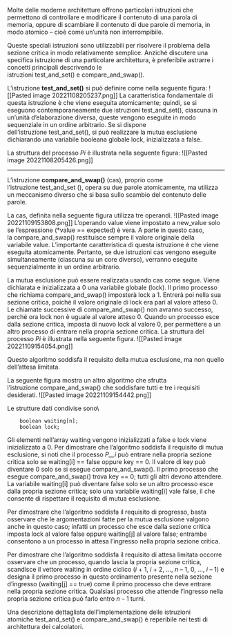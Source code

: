 Molte delle moderne architetture offrono particolari istruzioni che permettono di controllare e modificare il contenuto di una parola di memoria, oppure di scambiare il contenuto di due parole di memoria, in modo atomico – cioè come un’unità non interrompibile.

Queste speciali istruzioni sono utilizzabili per risolvere il problema della sezione critica in modo relativamente semplice. 
Anziché discutere una specifica istruzione di una particolare architettura, è preferibile astrarre i concetti principali descrivendo le istruzioni test_and_set() e compare_and_swap().

L’istruzione **test_and_set()** si può definire come nella seguente figura:
![[Pasted image 20221108205237.png]]
La caratteristica fondamentale di questa istruzione è che viene eseguita atomicamente; quindi, se si eseguono contemporaneamente due istruzioni test_and_set(), ciascuna in un’unità d’elaborazione diversa, queste vengono eseguite in modo sequenziale in un ordine arbitrario. 
Se si dispone dell’istruzione test_and_set(), si può realizzare la mutua esclusione dichiarando una variabile booleana globale lock, inizializzata a false.

La struttura del processo _Pi_ è illustrata nella seguente figura:
![[Pasted image 20221108205426.png]]

-------

L’istruzione **compare_and_swap()** (cas), proprio come l’istruzione test_and_set (), opera su due parole atomicamente, ma utilizza un meccanismo diverso che si basa sullo scambio del contenuto delle parole.

La cas, definita nella seguente figura utilizza tre operandi.
![[Pasted image 20221109153808.png]]
L’operando value viene impostato a new_value solo se l’espressione (*value == expected) è vera. 
A parte in questo caso, la compare_and_swap() restituisce sempre il valore originale della variabile value. 
L’importante caratteristica di questa istruzione è che viene eseguita atomicamente. 
Pertanto, se due istruzioni cas vengono eseguite simultaneamente (ciascuna su un core diverso), verranno eseguite sequenzialmente in un ordine arbitrario.

La mutua esclusione può essere realizzata usando cas come segue. 
Viene dichiarata e inizializzata a 0 una variabile globale (lock). Il primo processo che richiama compare_and_swap() imposterà lock a 1. 
Entrerà poi nella sua sezione critica, poiché il valore originale di lock era pari al valore atteso 0. 
Le chiamate successive di compare_and_swap() non avranno successo, perché ora lock non è uguale al valore atteso 0. 
Quando un processo esce dalla sezione critica, imposta di nuovo lock al valore 0, per permettere a un altro processo di entrare nella propria sezione critica. La struttura del processo _Pi_ è illustrata nella seguente figura.
![[Pasted image 20221109154054.png]]

Questo algoritmo soddisfa il requisito della mutua esclusione, ma non quello dell’attesa limitata. 

La seguente figura mostra un altro algoritmo che sfrutta l’istruzione compare_and_swap() che soddisfare tutti e tre i requisiti desiderati.
![[Pasted image 20221109154442.png]]

 Le strutture dati condivise sono\
```
	boolean waiting[n];
	boolean lock;
```

Gli elementi nell’array waiting vengono inizializzati a false e lock viene inizializzato a 0. Per dimostrare che l’algoritmo soddisfa il requisito di mutua esclusione, si noti che il processo _P__i_ può entrare nella propria sezione critica solo se waiting[i] == false oppure key == 0. Il valore di key può diventare 0 solo se si esegue ­compare_and_swap(). Il primo processo che esegue compare_and_swap() trova key == 0; tutti gli altri devono attendere. La variabile waiting[i] può diventare false solo se un altro processo esce dalla propria sezione critica; solo una variabile waiting[i] vale false, il che consente di rispettare il requisito di mutua esclusione.

Per dimostrare che l’algoritmo soddisfa il requisito di progresso, basta osservare che le argomentazioni fatte per la mutua esclusione valgono anche in questo caso; infatti un processo che esce dalla sezione critica imposta lock al valore false oppure waiting[j] al valore false; entrambe consentono a un processo in attesa l’ingresso nella propria sezione critica.

Per dimostrare che l’algoritmo soddisfa il requisito di attesa limitata occorre osservare che un processo, quando lascia la propria sezione critica, scandisce il vettore ­waiting in ordine ciclico (_i_ + 1, _i_ + 2, ..., _n_ – 1, 0, ..., _i_ – 1) e designa il primo processo in questo ordinamento presente nella sezione d’ingresso (waiting[j] == true) come il primo processo che deve entrare nella propria sezione critica. Qualsiasi processo che attende l’ingresso nella propria sezione critica può farlo entro _n_ – 1 turni.

Una descrizione dettagliata dell’implementazione delle istruzioni atomiche test_and_set() e compare_and_swap() è reperibile nei testi di architettura dei calcolatori.